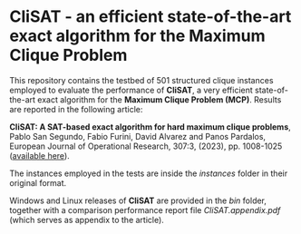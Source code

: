 # CliSAT - an efficient state-of-the-art exact algorithm for the Maximum Clique Problem
This repository contains the testbed of 501 structured clique instances employed to evaluate the performance of **CliSAT**, a very efficient state-of-the-art exact algorithm for the **Maximum Clique Problem (MCP)**. Results are reported in the following article:

**CliSAT: A SAT-based exact algorithm for hard maximum clique problems**, Pablo San Segundo, Fabio Furini, David Alvarez and Panos Pardalos, European Journal of Operational Research, 307:3, (2023), pp. 1008-1025 ([available here](https://www.sciencedirect.com/science/article/pii/S0377221722008165)). 

The instances employed in the tests are inside the *instances* folder in their original format.

Windows and Linux releases of **CliSAT** are provided in the *bin* folder, together with  a comparison performance report file *CliSAT.appendix.pdf* (which serves as appendix to the article). 




